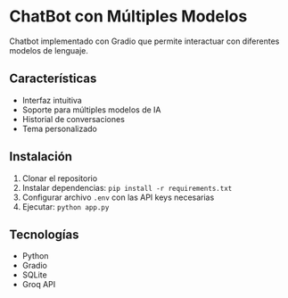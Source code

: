 # ChatBot con Múltiples Modelos

Chatbot implementado con Gradio que permite interactuar con diferentes modelos de lenguaje.

## Características
- Interfaz intuitiva
- Soporte para múltiples modelos de IA
- Historial de conversaciones
- Tema personalizado

## Instalación
1. Clonar el repositorio
2. Instalar dependencias: `pip install -r requirements.txt`
3. Configurar archivo `.env` con las API keys necesarias
4. Ejecutar: `python app.py`

## Tecnologías
- Python
- Gradio
- SQLite
- Groq API 
